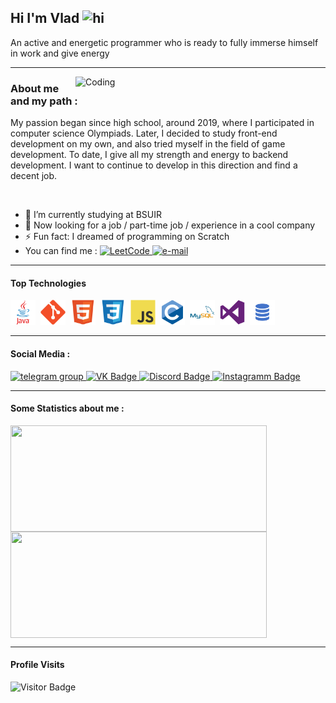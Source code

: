 ## Hi I'm Vlad <img src="https://user-images.githubusercontent.com/1303154/88677602-1635ba80-d120-11ea-84d8-d263ba5fc3c0.gif" width="28px" height="28px" alt="hi">

An active and energetic programmer who is ready to fully immerse himself in work and give energy

---
<img align = "right" alt = "Coding" width = "400" src ="https://i.pinimg.com/originals/b9/49/c8/b949c86a570df07a7440abe39405834c.gif">

### About me and my path :

<p>My passion began since high school, around 2019, where I participated in computer science Olympiads. Later, I decided to study front-end development on my own, and also tried myself in the field of game development. To date, I give all my strength and energy to backend development. I want to continue to develop in this direction and find a decent job.</p>

</br>

- 🔭 I’m currently studying at BSUIR
- 🤔 Now looking for a job / part-time job / experience in a cool company
- ⚡ Fun fact: I dreamed of programming on Scratch
- You can find me : 
    <a href="https://leetcode.com/VladislavTepes">
        <img src="https://img.shields.io/badge/LeetCode-blue?style=flat-square&logo=LeetCode" alt="LeetCode">
    </a>
    <a href="mailto:vladikon19@tut.by">
        <img src="https://img.shields.io/badge/Email-blue?style=flat-square&logo=gmail&logoColor=white" alt="e-mail">
    </a>
 
---
#### Top Technologies

<div>
  <img src="https://github.com/devicons/devicon/blob/master/icons/java/java-original-wordmark.svg" title="git" alt="git" width="40" height="40"/>&nbsp;
  <img src="https://github.com/devicons/devicon/blob/master/icons/git/git-original.svg" title="git" alt="git" width="40" height="40"/>&nbsp;
  <img src="https://github.com/devicons/devicon/blob/master/icons/html5/html5-original.svg" title="html5" alt="html5" width="40" height="40"/>&nbsp;
  <img src="https://github.com/devicons/devicon/blob/master/icons/css3/css3-original.svg" title="css" alt="css" width="40" height="40"/>&nbsp;
  <img src="https://github.com/devicons/devicon/blob/master/icons/javascript/javascript-original.svg" title="javascript" alt="javascript" width="40" height="40"/>&nbsp;
  <img src="https://github.com/devicons/devicon/blob/master/icons/c/c-original.svg" title="C" alt="C" width="40" height="40"/>&nbsp;
  <img src="https://github.com/devicons/devicon/blob/master/icons/mysql/mysql-original-wordmark.svg" title="SQL" alt="SQL" width="40" height="40"/>&nbsp;
  <img src="https://github.com/devicons/devicon/blob/master/icons/visualstudio/visualstudio-plain.svg" title="VS" alt="VS" width="40" height="40"/>&nbsp;
  <img  width="40" height="40" src="https://raw.githubusercontent.com/github/explore/80688e429a7d4ef2fca1e82350fe8e3517d3494d/topics/sql/sql.png" />
</div>

---
#### Social Media :
<div id="badges">
    <a href="https://t.me/Meshicage" target="_blank">
      <img src="https://cdn-icons-png.flaticon.com/512/2111/2111646.png" width="40" height="40" alt="telegram group" />
    </a>
    <a href="https://vk.com/ascended_sky" target="_blank">
      <img src="https://cdn-icons-png.flaticon.com/512/145/145813.png" width="40" height="40" alt="VK Badge"/>
    </a>
    <a href="https://discordapp.com/users/391291170593964034/" target="_blank">
      <img src="https://github.com/Iku/discordicons/blob/master/green-app.ico" width="45" height="45" alt="Discord Badge"/>
    </a>
     <a href="https://www.instagram.com/ascended_sky/" target="_blank">
      <img src="https://github.com/rdimascio/icons/blob/master/icons/color/instagram.svg" width="40" height="40" alt="Instagramm Badge"/>
    </a>
  </div>
  
---
#### Some Statistics about me :
<div id="badges">
    <a href="https://github.com/anuraghazra/github-readme-stats">
      <img width="410" height="170" align="center" src="https://github-readme-stats.vercel.app/api?username=Meshicage228" />
    </a>
    <a href="https://github.com/anuraghazra/convoychat">
      <img width="410" height="170" align="center" src="https://github-readme-stats.vercel.app/api/top-langs?username=Meshicage228&layout=compact&langs_count=8&card_width=370" />
    </a>
</div>

---
#### Profile Visits 
![Visitor Badge](https://visitor-badge.laobi.icu/badge?page_id=Meshicage228)
